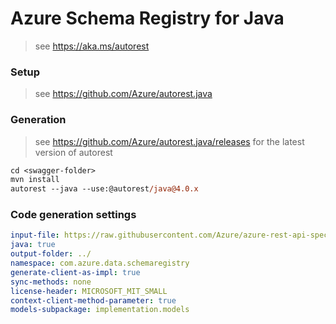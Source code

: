 # Azure Schema Registry for Java

> see https://aka.ms/autorest

### Setup

> see https://github.com/Azure/autorest.java

### Generation
> see https://github.com/Azure/autorest.java/releases for the latest version of autorest
```ps
cd <swagger-folder>
mvn install
autorest --java --use:@autorest/java@4.0.x
```

### Code generation settings
``` yaml
input-file: https://raw.githubusercontent.com/Azure/azure-rest-api-specs/1e23d91e875e4464e57667639e06408cef99868d/specification/schemaregistry/data-plane/Microsoft.EventHub/preview/2020-09-01-preview/schemaregistry.json
java: true
output-folder: ../
namespace: com.azure.data.schemaregistry
generate-client-as-impl: true
sync-methods: none
license-header: MICROSOFT_MIT_SMALL
context-client-method-parameter: true
models-subpackage: implementation.models
```
